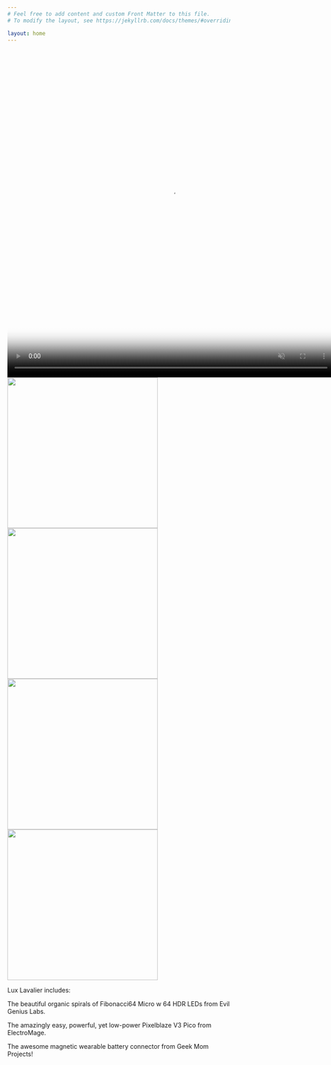 ```yaml
---
# Feel free to add content and custom Front Matter to this file.
# To modify the layout, see https://jekyllrb.com/docs/themes/#overriding-theme-defaults

layout: home
---
```


<video class="main-video" poster="//i.imgur.com/EPf2onF.png" preload="auto" autoplay="autoplay" muted="muted" loop="loop" loading="lazy" width="740" height="740">
  <source src="//i.imgur.com/EPf2onF.mp4" type="video/mp4">
</video>

<img src="//i.imgur.com/HQTcDUW.png" style="width:340px" />
<img src="//i.imgur.com/cw5kVu5.png" style="width:340px" />
<img src="//i.imgur.com/2AqwaSA.png" style="width:340px" />
<img src="//i.imgur.com/knt3sVA.png" style="width:340px" />

Lux Lavalier includes:

The beautiful organic spirals of Fibonacci64 Micro w 64 HDR LEDs from Evil Genius Labs.

The amazingly easy, powerful, yet low-power Pixelblaze V3 Pico from ElectroMage.

The awesome magnetic wearable battery connector from Geek Mom Projects!
